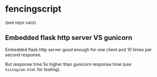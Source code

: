 # fencingscript

(see repo vars)

## Embedded flask http server VS gunicorn

Embedded flask http server good enough for one client and 10 times per second response.

But response time 5x higher than gunicorn response time (use `histogram.html` for testing).

